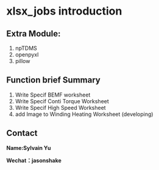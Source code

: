 # xlsx_jobs introduction
## Extra Module:
1. npTDMS
2. openpyxl
3. pillow

## Function brief Summary
1. Write Specif BEMF worksheet
2. Write Specif Conti Torque Worksheet
3. Write Specif High Speed Worksheet
4. add Image to Winding Heating Worksheet (developing)
## Contact
**Name:Sylvain Yu**

**Wechat：jasonshake**
